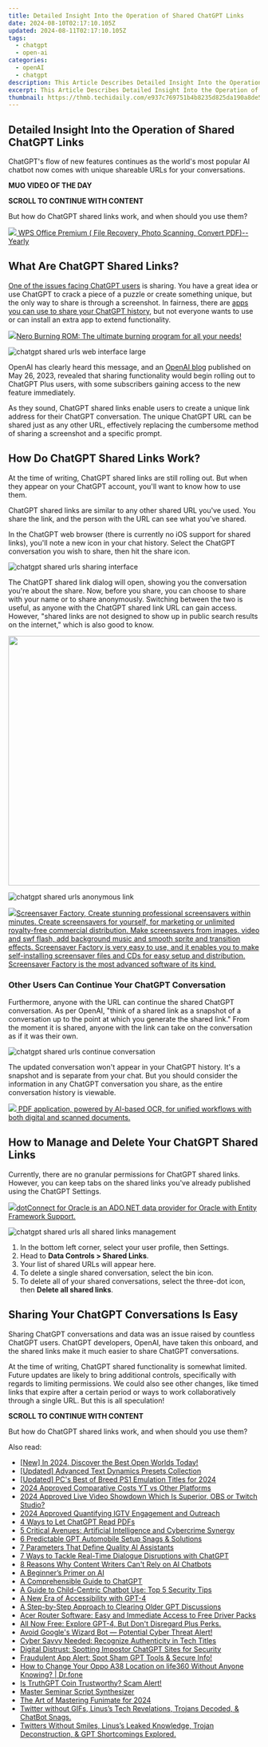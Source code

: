 ```yaml
---
title: Detailed Insight Into the Operation of Shared ChatGPT Links
date: 2024-08-10T02:17:10.105Z
updated: 2024-08-11T02:17:10.105Z
tags:
  - chatgpt
  - open-ai
categories:
  - openAI
  - chatgpt
description: This Article Describes Detailed Insight Into the Operation of Shared ChatGPT Links
excerpt: This Article Describes Detailed Insight Into the Operation of Shared ChatGPT Links
thumbnail: https://thmb.techidaily.com/e937c769751b4b8235d825da190a8de514c18ce6c728b4bc630fa21c8db2efdc.jpg
---
```


## Detailed Insight Into the Operation of Shared ChatGPT Links

 ChatGPT's flow of new features continues as the world's most popular AI chatbot now comes with unique shareable URLs for your conversations.

**MUO VIDEO OF THE DAY**

**SCROLL TO CONTINUE WITH CONTENT**

 But how do ChatGPT shared links work, and when should you use them?

<!-- affiliate ads begin -->
<a href="https://secure.2checkout.com/order/checkout.php?PRODS=38729081&QTY=1&AFFILIATE=108875&CART=1"><img src="https://website-prod.cache.wpscdn.com/img/wps-office-pdf-editor-1x.890dbda.png" border="0">
WPS Office Premium ( File Recovery, Photo Scanning, Convert PDF)--Yearly</a>
<!-- affiliate ads end -->
## What Are ChatGPT Shared Links?

[One of the issues facing ChatGPT users](https://www.makeuseof.com/openai-chatgpt-biggest-probelms/) is sharing. You have a great idea or use ChatGPT to crack a piece of a puzzle or create something unique, but the only way to share is through a screenshot. In fairness, there are [apps you can use to share your ChatGPT history](https://www.makeuseof.com/apps-extensions-export-share-chatgpt-history/), but not everyone wants to use or can install an extra app to extend functionality.

<!-- affiliate ads begin -->
<a href="https://store.nero.com/order/checkout.php?PRODS=39694080&QTY=1&AFFILIATE=108875&CART=1"><img src="http://cdnwww.nero.com/nero-com-wAssets/img/banners/2023/nbr/fire/Screenshot_1red_gb.jpg" border="0">Nero Burning ROM:
The ultimate burning program for all your needs!</a>
<!-- affiliate ads end -->
![chatgpt shared urls web interface large](https://static1.makeuseofimages.com/wordpress/wp-content/uploads/2023/05/chatgpt-shared-urls-web-interface-large.jpg)

 OpenAI has clearly heard this message, and an [OpenAI blog](https://help.openai.com/en/articles/7925741-chatgpt-shared-links-faq) published on May 26, 2023, revealed that sharing functionality would begin rolling out to ChatGPT Plus users, with some subscribers gaining access to the new feature immediately.

 As they sound, ChatGPT shared links enable users to create a unique link address for their ChatGPT conversation. The unique ChatGPT URL can be shared just as any other URL, effectively replacing the cumbersome method of sharing a screenshot and a specific prompt.

## How Do ChatGPT Shared Links Work?

 At the time of writing, ChatGPT shared links are still rolling out. But when they appear on your ChatGPT account, you'll want to know how to use them.

 ChatGPT shared links are similar to any other shared URL you've used. You share the link, and the person with the URL can see what you've shared.

 In the ChatGPT web browser (there is currently no iOS support for shared links), you'll note a new icon in your chat history. Select the ChatGPT conversation you wish to share, then hit the share icon.

![chatgpt shared urls sharing interface](https://static1.makeuseofimages.com/wordpress/wp-content/uploads/2023/05/chatgpt-shared-urls-sharing-interface.jpg)

 The ChatGPT shared link dialog will open, showing you the conversation you're about the share. Now, before you share, you can choose to share with your name or to share anonymously. Switching between the two is useful, as anyone with the ChatGPT shared link URL can gain access. However, "shared links are not designed to show up in public search results on the internet," which is also good to know.

<!-- affiliate ads begin -->
<a href="https://appsumo.8odi.net/c/5597632/2087407/7443" target="_top" id="2087407"><img src="//a.impactradius-go.com/display-ad/7443-2087407" border="0" alt="" width="600" height="500"/></a><img height="0" width="0" src="https://appsumo.8odi.net/i/5597632/2087407/7443" style="position:absolute;visibility:hidden;" border="0" />
<!-- affiliate ads end -->
![chatgpt shared urls anonymous link](https://static1.makeuseofimages.com/wordpress/wp-content/uploads/2023/05/chatgpt-shared-urls-anonymous-link.jpg)

<!-- affiliate ads begin -->
<a href="https://secure.2checkout.com/order/checkout.php?PRODS=194977&QTY=1&AFFILIATE=108875&CART=1"><img src="https://www.blumentals.net/scrfactory/images/screensaver-software.png" border="0">Screensaver Factory, Create stunning professional screensavers within minutes. Create screensavers for yourself, for marketing or unlimited royalty-free commercial distribution. Make screensavers from images, video and swf flash, add background music and smooth sprite and transition effects. Screensaver Factory is very easy to use, and it enables you to make self-installing screensaver files and CDs for easy setup and distribution. Screensaver Factory is the most advanced software of its kind.</a>
<!-- affiliate ads end -->
### Other Users Can Continue Your ChatGPT Conversation

 Furthermore, anyone with the URL can continue the shared ChatGPT conversation. As per OpenAI, "think of a shared link as a snapshot of a conversation up to the point at which you generate the shared link." From the moment it is shared, anyone with the link can take on the conversation as if it was their own.

![chatgpt shared urls continue conversation](https://static1.makeuseofimages.com/wordpress/wp-content/uploads/2023/05/chatgpt-shared-urls-continue-conversation.jpg)

 The updated conversation won't appear in your ChatGPT history. It's a snapshot and is separate from your chat. But you should consider the information in any ChatGPT conversation you share, as the entire conversation history is viewable.

<!-- affiliate ads begin -->
<a href="https://checkout.abbyy.com/order/checkout.php?PRODS=39254762&QTY=1&AFFILIATE=108875&CART=1"> <img src="https://secure.avangate.com/images/merchant/0e5fb5c76fca16adbee503c9aff393cd/products/11_FR-Badges-NEW-FR-Standard-16-WIN-200.png" border="0"> PDF application, powered by AI-based OCR, for unified workflows with both digital and scanned documents. </a>
<!-- affiliate ads end -->
## How to Manage and Delete Your ChatGPT Shared Links

 Currently, there are no granular permissions for ChatGPT shared links. However, you can keep tabs on the shared links you've already published using the ChatGPT Settings.

<!-- affiliate ads begin -->
<a href="https://checkout.devart.com/order/checkout.php?PRODS=5023555&QTY=1&AFFILIATE=108875&CART=1"><img src="https://secure.avangate.com/images/merchant/45b430710ad04765a6afd58d9d9fafca/products/dotConnect_O.png" border="0">dotConnect for Oracle is an ADO.NET data provider for Oracle with Entity Framework Support.</a>
<!-- affiliate ads end -->
![chatgpt shared urls all shared links management](https://static1.makeuseofimages.com/wordpress/wp-content/uploads/2023/05/chatgpt-shared-urls-all-shared-links-management.jpg)

1. In the bottom left corner, select your user profile, then Settings.
2. Head to **Data Controls > Shared Links**.
3. Your list of shared URLs will appear here.
4. To delete a single shared conversation, select the bin icon.
5. To delete all of your shared conversations, select the three-dot icon, then **Delete all shared links**.

## Sharing Your ChatGPT Conversations Is Easy

 Sharing ChatGPT conversations and data was an issue raised by countless ChatGPT users. ChatGPT developers, OpenAI, have taken this onboard, and the shared links make it much easier to share ChatGPT conversations.

 At the time of writing, ChatGPT shared functionality is somewhat limited. Future updates are likely to bring additional controls, specifically with regards to limiting permissions. We could also see other changes, like timed links that expire after a certain period or ways to work collaboratively through a single URL. But this is all speculation!

**SCROLL TO CONTINUE WITH CONTENT**

 But how do ChatGPT shared links work, and when should you use them?


<ins class="adsbygoogle"
     style="display:block"
     data-ad-format="autorelaxed"
     data-ad-client="ca-pub-7571918770474297"
     data-ad-slot="1223367746"></ins>



<ins class="adsbygoogle"
     style="display:block"
     data-ad-client="ca-pub-7571918770474297"
     data-ad-slot="8358498916"
     data-ad-format="auto"
     data-full-width-responsive="true"></ins>

<span class="atpl-alsoreadstyle">Also read:</span>
<div><ul>
<li><a href="https://screen-activity-recording.techidaily.com/1716069023711-new-in-2024-discover-the-best-open-worlds-today/"><u>[New] In 2024, Discover the Best Open Worlds Today!</u></a></li>
<li><a href="https://extra-hints.techidaily.com/updated-advanced-text-dynamics-presets-collection/"><u>[Updated] Advanced Text Dynamics Presets Collection</u></a></li>
<li><a href="https://remote-screen-capture.techidaily.com/updated-pcs-best-of-breed-ps1-emulation-titles-for-2024/"><u>[Updated] PC's Best of Breed  PS1 Emulation Titles for 2024</u></a></li>
<li><a href="https://article-knowledge.techidaily.com/2024-approved-comparative-costs-yt-vs-other-platforms/"><u>2024 Approved  Comparative Costs  YT vs Other Platforms</u></a></li>
<li><a href="https://on-screen-recording.techidaily.com/2024-approved-live-video-showdown-which-is-superior-obs-or-twitch-studio/"><u>2024 Approved  Live Video Showdown  Which Is Superior, OBS or Twitch Studio?</u></a></li>
<li><a href="https://instagram-video-recordings.techidaily.com/2024-approved-quantifying-igtv-engagement-and-outreach/"><u>2024 Approved  Quantifying IGTV Engagement and Outreach</u></a></li>
<li><a href="https://tech-savvy.techidaily.com/4-ways-to-let-chatgpt-read-pdfs/"><u>4 Ways to Let ChatGPT Read PDFs</u></a></li>
<li><a href="https://tech-savvy.techidaily.com/5-critical-avenues-artificial-intelligence-and-cybercrime-synergy/"><u>5 Critical Avenues: Artificial Intelligence and Cybercrime Synergy</u></a></li>
<li><a href="https://tech-savvy.techidaily.com/6-predictable-gpt-automobile-setup-snags-and-solutions/"><u>6 Predictable GPT Automobile Setup Snags & Solutions</u></a></li>
<li><a href="https://tech-savvy.techidaily.com/7-parameters-that-define-quality-ai-assistants/"><u>7 Parameters That Define Quality AI Assistants</u></a></li>
<li><a href="https://tech-savvy.techidaily.com/7-ways-to-tackle-real-time-dialogue-disruptions-with-chatgpt/"><u>7 Ways to Tackle Real-Time Dialogue Disruptions with ChatGPT</u></a></li>
<li><a href="https://tech-savvy.techidaily.com/8-reasons-why-content-writers-cant-rely-on-ai-chatbots/"><u>8 Reasons Why Content Writers Can't Rely on AI Chatbots</u></a></li>
<li><a href="https://tech-savvy.techidaily.com/a-beginners-primer-on-ai/"><u>A Beginner’s Primer on AI</u></a></li>
<li><a href="https://tech-savvy.techidaily.com/a-comprehensible-guide-to-chatgpt/"><u>A Comprehensible Guide to ChatGPT</u></a></li>
<li><a href="https://tech-savvy.techidaily.com/a-guide-to-child-centric-chatbot-use-top-5-security-tips/"><u>A Guide to Child-Centric Chatbot Use: Top 5 Security Tips</u></a></li>
<li><a href="https://tech-savvy.techidaily.com/a-new-era-of-accessibility-with-gpt-4/"><u>A New Era of Accessibility with GPT-4</u></a></li>
<li><a href="https://tech-savvy.techidaily.com/a-step-by-step-approach-to-clearing-older-gpt-discussions/"><u>A Step-by-Step Approach to Clearing Older GPT Discussions</u></a></li>
<li><a href="https://driver-download.techidaily.com/acer-router-software-easy-and-immediate-access-to-free-driver-packs/"><u>Acer Router Software: Easy and Immediate Access to Free Driver Packs</u></a></li>
<li><a href="https://tech-savvy.techidaily.com/1721417617825-all-now-free-explore-gpt-4-but-dont-disregard-plus-perks/"><u>All Now Free: Explore GPT-4, But Don't Disregard Plus Perks.</u></a></li>
<li><a href="https://tech-savvy.techidaily.com/1721427288824-avoid-googles-wizard-bot-potential-cyber-threat-alert/"><u>Avoid Google's Wizard Bot — Potential Cyber Threat Alert!</u></a></li>
<li><a href="https://tech-savvy.techidaily.com/1721429031447-cyber-savvy-needed-recognize-authenticity-in-tech-titles/"><u>Cyber Savvy Needed: Recognize Authenticity in Tech Titles</u></a></li>
<li><a href="https://tech-savvy.techidaily.com/1721378648420-digital-distrust-spotting-impostor-chatgpt-sites-for-security/"><u>Digital Distrust: Spotting Impostor ChatGPT Sites for Security</u></a></li>
<li><a href="https://tech-savvy.techidaily.com/1721406565152-fraudulent-app-alert-spot-sham-gpt-tools-and-secure-info/"><u>Fraudulent App Alert: Spot Sham GPT Tools & Secure Info!</u></a></li>
<li><a href="https://location-social.techidaily.com/how-to-change-your-oppo-a38-location-on-life360-without-anyone-knowing-drfone-by-drfone-virtual-android/"><u>How to Change Your Oppo A38 Location on life360 Without Anyone Knowing? | Dr.fone</u></a></li>
<li><a href="https://tech-savvy.techidaily.com/1721434077213-is-truthgpt-coin-trustworthy-scam-alert/"><u>Is TruthGPT Coin Trustworthy? Scam Alert!</u></a></li>
<li><a href="https://extra-lessons.techidaily.com/master-seminar-script-synthesizer/"><u>Master Seminar Script Synthesizer</u></a></li>
<li><a href="https://fox-direct.techidaily.com/the-art-of-mastering-funimate-for-2024/"><u>The Art of Mastering Funimate for 2024</u></a></li>
<li><a href="https://tech-savvy.techidaily.com/1721383063018-twitter-without-gifs-linuss-tech-revelations-trojans-decoded-and-chatbot-snags/"><u>Twitter without GIFs, Linus’s Tech Revelations, Trojans Decoded, & ChatBot Snags.</u></a></li>
<li><a href="https://tech-savvy.techidaily.com/1721436651003-twitters-without-smiles-linuss-leaked-knowledge-trojan-deconstruction-and-gpt-shortcomings-explored/"><u>Twitters Without Smiles, Linus’s Leaked Knowledge, Trojan Deconstruction, & GPT Shortcomings Explored.</u></a></li>
</ul></div>
